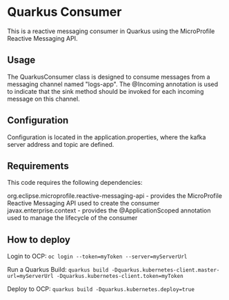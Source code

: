 # Quarkus Consumer

This is  a reactive messaging consumer in Quarkus using the MicroProfile Reactive Messaging API.

## Usage

The QuarkusConsumer class is designed to consume messages from a messaging channel named "logs-app". The @Incoming annotation is used to indicate that the sink method should be invoked for each incoming message on this channel.

## Configuration

Configuration is located in the application.properties, where the kafka server address and topic are defined.

## Requirements

This code requires the following dependencies:

org.eclipse.microprofile.reactive-messaging-api - provides the MicroProfile Reactive Messaging API used to create the consumer
javax.enterprise.context - provides the @ApplicationScoped annotation used to manage the lifecycle of the consumer

## How to deploy

Login to OCP:
```oc login --token=myToken --server=myServerUrl```

Run a Quarkus Build:
```quarkus build -Dquarkus.kubernetes-client.master-url=myServerUrl -Dquarkus.kubernetes-client.token=myToken```

Deploy to OCP:
```quarkus build -Dquarkus.kubernetes.deploy=true```